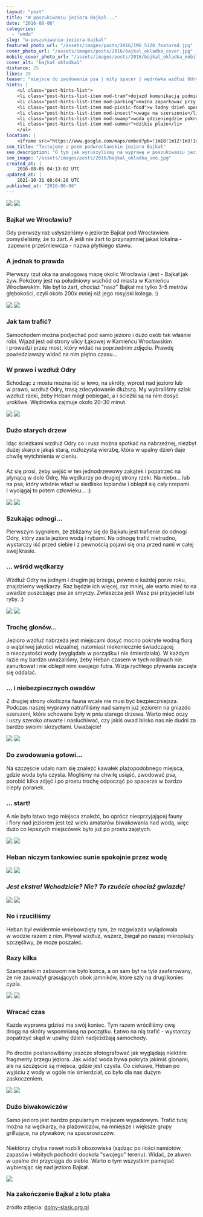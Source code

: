 ```yaml
---
layout: "post"
title: "W poszukiwaniu jeziora Bajkał..."
date: "2016-08-06"
categories:
  - "woda"
slug: "w-poszukiwaniu-jeziora-bajkal"
featured_photo_url: "/assets/images/posts/2016/IMG_5120_featured.jpg"
cover_photo_url: "/assets/images/posts/2016/bajkal_okladka_cover.jpg"
mobile_cover_photo_url: "/assets/images/posts/2016/bajkal_okladka_mobile_cover.jpg"
cover_alt: "bajkał okładka1"
distance: 25
likes: 29
teaser: "miejsce do zwodowania psa | miły spacer | wędrówka wzdłuż Odry"
hints: |
    <ul class="post-hints-list">
    <li class="post-hints-list-item mod-tram">dojazd komunikacją podmiejską<br><a href="//polbus.pl/rozklad-jazdy?srch=plates&k2przyst=16214163&lang=pl" target="_blank">sprawdź na stronie Polbus</a></li>
    <li class="post-hints-list-item mod-parking">można zaparkować przy moście lub dojechać do jeziora</li>
    <li class="post-hints-list-item mod-picnic-food">w ładny dzień sporo wędkarzy i innych wczasowiczów</li>
    <li class="post-hints-list-item mod-insect">uwaga na szerszenie</li>
    <li class="post-hints-list-item mod-swamp">woda gdzieniegdzie pokryta glonopodobną roślinnością</li>
    <li class="post-hints-list-item mod-summer">dzikie plaże</li>
    </ul>
location: |
    <iframe src="https://www.google.com/maps/embed?pb=!1m18!1m12!1m3!1d82496.31824083519!2d16.99787625480796!3d51.11548893569196!2m3!1f0!2f0!3f0!3m2!1i1024!2i768!4f13.1!3m3!1m2!1s0x0%3A0x0!2zNTHCsDAzJzMzLjAiTiAxN8KwMDknNTQuOSJF!5e0!3m2!1sen!2spl!4v1470414643971"></iframe>
seo_title: "Testujemy z psem podwrocławskie jezioro Bajkał"
seo_description: "O tym jak wyruszyliśmy na wyprawę w poszukiwaniu jeziora Bajkał pod Wrocławiem. Spacer z psem wzdłuż Odry zakończony zabawą w wodzie."
seo_image: "/assets/images/posts/2016/bajkal_okladka_seo.jpg"
created_at: |
    2016-08-05 04:13:02 UTC
updated_at: |
    2021-10-31 08:04:26 UTC
published_at: "2016-08-06"
---
```


<section class="post-section">
  <div class="post-section-photo">
    <img class="desktop" src="{{ '/assets/images/posts/2016/IMG_5053.jpg' | relative_url }}">
    <img class="mobile" src="{{ '/assets/images/posts/2016/IMG_5053_cropped.jpg' | relative_url }}">
  </div>
  <div class="post-section-wrapper">
    <section class="post-section-content">
      <h1>Bajkał we Wrocławiu?</h1>
      <p>
        Gdy pierwszy raz usłyszeliśmy o jeziorze Bajkał pod Wrocławiem pomyśleliśmy, że to żart. A jeśli nie żart to przynajmniej jakaś lokalna - zapewne prześmiewcza - nazwa płytkiego stawu.
      </p>
    </section>
    <section class="post-section-content">
      <h1>A jednak to prawda</h1>
      <p>
        Pierwszy rzut oka na analogową mapę okolic Wrocławia i jest - Bajkał jak żyw. Położony jest na południowy wschód od miasta w Kamieńcu Wrocławskim.  Nie był to żart, chociaż "nasz" Bajkał ma tylko 3-5 metrów głębokości, czyli około 200x mniej niż jego rosyjski kolega. :)
      </p>
    </section>
  </div>
</section>
<section class="post-section">
  <div class="post-section-photo">
    <img class="desktop" src="{{ '/assets/images/posts/2016/IMG_5090.jpg' | relative_url }}">
    <img class="mobile" src="{{ '/assets/images/posts/2016/IMG_5090_cropped.jpg' | relative_url }}">
  </div>
  <div class="post-section-wrapper">
    <section class="post-section-content">
      <h1>Jak tam trafić?</h1>
      <p>
       Samochodem można podjechać pod samo jezioro i dużo osób tak właśnie robi. Wjazd jest od strony ulicy Łąkowej w Kamieńcu Wrocławskim i prowadzi przez most, który widać na poprzednim zdjęciu. Prawdę powiedziawszy widać na nim piętno czasu...
      </p>
    </section>
    <section class="post-section-content">
      <h1>W prawo i wzdłuż Odry</h1>
      <p>
        Schodząc z mostu można iść w lewo, na skróty, wprost nad jezioro lub w prawo, wzdłuż Odry, trasą zdecydowanie dłuższą. My wybraliśmy szlak wzdłuż rzeki, żeby Heban mógł pobiegać, a i ścieżki są na nim dosyć urokliwe. Wędrówka zajmuje około 20-30 minut.
      </p>
    </section>
  </div>
</section>
<section class="post-section">
  <div class="post-section-photo">
    <img class="desktop" src="{{ '/assets/images/posts/2016/IMG_5092.jpg' | relative_url }}">
    <img class="mobile" src="{{ '/assets/images/posts/2016/IMG_5092_cropped.jpg' | relative_url }}">
  </div>
  <div class="post-section-wrapper">
    <section class="post-section-content mod-dog">
      <h1>Dużo starych drzew</h1>
      <p>
         Idąc ścieżkami wzdłuż Odry co i rusz można spotkać na nabrzeżnej, niezbyt dużej skarpie jakąś starą, rozłożystą wierzbę, która w upalny dzień daje chwilę wytchnienia w cieniu.
      </p>
    </section>
    <section class="post-section-content mod-human">
      <h1></h1>
      <p>
        Aż się prosi, żeby wejść w ten jednodrzewowy zakątek i popatrzeć na płynącą w dole Odrę. Na wędkarzy po drugiej strony rzeki. Na niebo... lub na psa, który właśnie wlazł w siedlisko łopianów i oblepił się cały rzepami. I wyciągaj to potem człowieku... :)
      </p>
    </section>
  </div>
</section>
<section class="post-section">
  <div class="post-section-photo">
    <img class="desktop" src="{{ '/assets/images/posts/2016/IMG_5106.jpg' | relative_url }}">
    <img class="mobile" src="{{ '/assets/images/posts/2016/IMG_5106_cropped.jpg' | relative_url }}">
  </div>
  <div class="post-section-wrapper">
    <section class="post-section-content mod-dog">
      <h1>Szukając odnogi...</h1>
      <p>
        Pierwszym sygnałem, że zbliżamy się do Bajkału jest trafienie do odnogi Odry, który zasila jezioro wodą i rybami. Na odnogę trafić nietrudno, wystarczy iść przed siebie i z pewnością pojawi się ona przed nami w całej swej krasie.        
      </p>
    </section>
    <section class="post-section-content mod-human">
      <h1>... wśród wędkarzy</h1>
      <p>
        Wzdłuż Odry na jednym i drugim jej brzegu, pewno o każdej porze roku, znajdziemy wędkarzy. Raz będzie ich więcej, raz mniej, ale warto mieć to na uwadze puszczając psa ze smyczy. Zwłaszcza jeśli Wasz psi przyjaciel lubi ryby. :)
      </p>
    </section>
  </div>
</section>
<section class="post-section">
  <div class="post-section-photo">
    <img class="desktop" src="{{ '/assets/images/posts/2016/IMG_5114.jpg' | relative_url }}">
    <img class="mobile" src="{{ '/assets/images/posts/2016/IMG_5114_cropped.jpg' | relative_url }}">
  </div>
  <div class="post-section-wrapper">
    <section class="post-section-content mod-dog">
      <h1>Trochę glonów...</h1>
      <p>
        Jezioro wzdłuż nabrzeża jest miejscami dosyć mocno pokryte wodną florą o wątpliwej jakości wizualnej, natomiast niekoniecznie świadczącej o nieczystości wody (wyglądała w porządku i nie śmierdziała).  W każdym razie my bardzo uważaliśmy, żeby Heban czasem w tych roślinach nie zanurkował i nie oblepił nimi swojego futra. Wizja rychłego pływania zaczęła się oddalać.
      </p>
    </section>
    <section class="post-section-content mod-human">
      <h1>... i niebezpiecznych owadów</h1>
      <p>
        Z drugiej strony okoliczna fauna wcale nie musi być bezpieczniejsza. Podczas naszej wyprawy natrafiliśmy nad samym już jeziorem na gniazdo szerszeni, które schowane były w pniu starego drzewa. Warto mieć oczy i uszy szeroko otwarte i nasłuchiwać, czy jakiś owad blisko nas nie dudni za bardzo swoimi skrzydłami. Uważajcie!
      </p>
    </section>
  </div>
</section>
<section class="post-section">
  <div class="post-section-photo">
    <img class="desktop" src="{{ '/assets/images/posts/2016/IMG_5109-Edit.jpg' | relative_url }}">
    <img class="mobile" src="{{ '/assets/images/posts/2016/IMG_5109-Edit_cropped.jpg' | relative_url }}">
  </div>
  <div class="post-section-wrapper">
    <section class="post-section-content mod-dog">
      <h1>Do zwodowania gotowi...</h1>
      <p>
        Na szczęście udało nam się znaleźć kawałek plażopodobnego miejsca, gdzie woda była czysta. Mogliśmy na chwilę usiąść, zwodować psa, porobić kilka zdjęć i po prostu trochę odpocząć po spacerze w bardzo ciepły poranek.
      </p>
    </section>
    <section class="post-section-content mod-human">
      <h1>... start!</h1>
      <p>
        A nie było łatwo tego miejsca znaleźć, bo oprócz niesprzyjającej fauny i flory nad jeziorem jest też wielu amatarów biwakowania nad wodą, więc dużo co lepszych miejscówek było już po prostu zajętych. 
      </p>
    </section>
  </div>
</section>
<section class="post-section">
  <div class="post-section-photo">
    <img class="desktop" src="{{ '/assets/images/posts/2016/IMG_5120.jpg' | relative_url }}">
    <img class="mobile" src="{{ '/assets/images/posts/2016/IMG_5120_cropped.jpg' | relative_url }}">
  </div>
  <div class="post-section-wrapper">
    <section class="post-section-content mod-single">
      <h1>Heban niczym tankowiec sunie spokojnie przez wodę</h1>
    </section>
  </div>
</section>
<section class="post-section">
  <div class="post-section-photo">
    <img class="desktop" src="{{ '/assets/images/posts/2016/IMG_5132.jpg' | relative_url }}">
    <img class="mobile" src="{{ '/assets/images/posts/2016/IMG_5132_cropped.jpg' | relative_url }}">
  </div>
  <div class="post-section-wrapper">
    <section class="post-section-content mod-single">
      <h1><em>Jest ekstra! Wchodzicie? Nie? To rzućcie chociaż gwiazdę!</em></h1>
    </section>
  </div>
</section>
<section class="post-section">
  <div class="post-section-photo">
    <img class="desktop" src="{{ '/assets/images/posts/2016/IMG_5165.jpg' | relative_url }}">
    <img class="mobile" src="{{ '/assets/images/posts/2016/IMG_5165_cropped.jpg' | relative_url }}">
  </div>
  <div class="post-section-wrapper">
    <section class="post-section-content mod-dog">
      <h1>No i rzuciliśmy</h1>
      <p>
        Heban był ewidentnie wniebowzięty tym, że rozgwiazda wylądowała w wodzie razem z nim.  Pływał wzdłuż, wszerz, biegał po naszej mikroplaży szczęśliwy, że może poszaleć.
      </p>
    </section>
    <section class="post-section-content mod-human">
      <h1>Razy kilka</h1>
      <p>
        Szampańskim zabawom nie było końca, a on sam był na tyle zaaferowany, że nie zauważył grasujących obok jamników, które szły na drugi koniec cypla.
      </p>
    </section>
  </div>
</section>
<section class="post-section">
  <div class="post-section-photo">
    <img class="desktop" src="{{ '/assets/images/posts/2016/IMG_5174.jpg' | relative_url }}">
    <img class="mobile" src="{{ '/assets/images/posts/2016/IMG_5174_cropped.jpg' | relative_url }}">
  </div>
  <div class="post-section-wrapper">
    <section class="post-section-content">
      <h1>Wracać czas</h1>
      <p>
        Każda wyprawa gdzieś ma swój koniec. Tym razem wróciliśmy ową drogą na skróty wspomnianą na początku. Łatwo na nią trafić - wystarczy popatrzyć skąd w upalny dzień nadjeżdżają samochody.
      </p>
    </section>
    <section class="post-section-content mod-human">
      <h1></h1>
      <p>
        Po drodze postanowiliśmy jeszcze sfotografować jak wyglądają niektóre fragmenty brzegu jeziora. Jak widać woda bywa pokryta jakimiś glonami, ale na szczęście są miejsca, gdzie jest czysta. Co ciekawe, Heban po wyjściu z wody w ogóle nie śmierdział, co było dla nas dużym zaskoczeniem.
      </p>
    </section>
  </div>
</section>
<section class="post-section">
  <div class="post-section-photo">
    <img class="desktop" src="{{ '/assets/images/posts/2016/IMG_5177.jpg' | relative_url }}">
    <img class="mobile" src="{{ '/assets/images/posts/2016/IMG_5177_cropped.jpg' | relative_url }}">
  </div>
  <div class="post-section-wrapper">
    <section class="post-section-content mod-dog">
      <h1>Dużo biwakowiczów</h1>
      <p>
        Samo jezioro jest bardzo popularnym miejscem wypadowym. Trafić tutaj można na wędkarzy, na plażowiczów, na mniejsze i większe grupy grillujące, na pływaków, na spacerowiczów.
      </p>
    </section>
    <section class="post-section-content mod-human">
      <h1></h1>
      <p>
        Niektórzy chyba nawet rozbili obozowiska (sądząc po ilości namiotów, zapasów i wbitych pochodni dookoła "swojego" terenu). Widać, że akwen w upalne dni przyciąga do siebie. Warto o tym wszystkim pamiętać wybierając się nad jezioro Bajkał.
      </p>
    </section>
  </div>
</section>
<section class="post-section">
  <div class="post-section-photo mod-border">
    <img src="{{ '/assets/images/posts/2016/bajkał_z_lotu_ptaka.jpg' | relative_url }}">
  </div>
  <div class="post-section-wrapper">
    <section class="post-section-content mod-single">
      <h1>Na zakończenie Bajkał z lotu ptaka</h1>
      <p>źródło zdjęcia: <a href="//dolny-slask.org.pl/3349062,Kamieniec_Wroclawski,Jezioro_Bajkal_Zalew_Bajkal.html" target="_blank">dolny-slask.org.pl</a></p>
    </section>
  </div>
</section>
